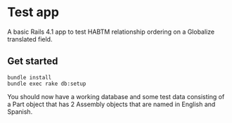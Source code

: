 # Test app

A basic Rails 4.1 app to test HABTM relationship ordering
on a Globalize translated field.

## Get started

```
bundle install
bundle exec rake db:setup
```

You should now have a working database and some test data consisting of a
Part object that has 2 Assembly objects that are named in English and Spanish.